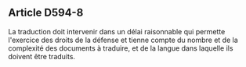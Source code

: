 Article D594-8
----
La traduction doit intervenir dans un délai raisonnable qui permette l'exercice
des droits de la défense et tienne compte du nombre et de la complexité des
documents à traduire, et de la langue dans laquelle ils doivent être traduits.
